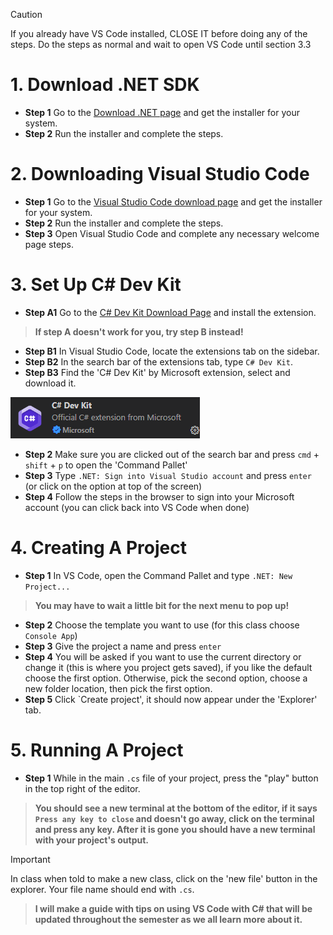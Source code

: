 > [!CAUTION]
> If you already have VS Code installed, CLOSE IT before doing any of the steps. Do the steps as normal and wait to open VS Code until section 3.3 

# 1. Download .NET SDK
- **Step 1** Go to the [Download .NET page](https://dotnet.microsoft.com/en-us/download) and get the installer for your system.
- **Step 2** Run the installer and complete the steps.

# 2. Downloading Visual Studio Code
- **Step 1** Go to the [Visual Studio Code download page](https://code.visualstudio.com/download) and get the installer for your system.
- **Step 2** Run the installer and complete the steps.
- **Step 3** Open Visual Studio Code and complete any necessary welcome page steps.

# 3. Set Up C# Dev Kit
- **Step A1** Go to the [C# Dev Kit Download Page](https://marketplace.visualstudio.com/items?itemName=ms-dotnettools.csdevkit) and install the extension.

> **If step A doesn't work for you, try step B instead!**

- **Step B1** In Visual Studio Code, locate the extensions tab on the sidebar.
- **Step B2** In the search bar of the extensions tab, type `C# Dev Kit`.
- **Step B3** Find the 'C# Dev Kit' by Microsoft extension, select and download it.

![Image of C# Dev Kit extension](Assets/Images/csharpdevkit.png)
‎ 
- **Step 2** Make sure you are clicked out of the search bar and press `cmd` + `shift` + `p` to open the 'Command Pallet'
- **Step 3** Type `.NET: Sign into Visual Studio account` and press `enter` (or click on the option at top of the screen)
- **Step 4** Follow the steps in the browser to sign into your Microsoft account (you can click back into VS Code when done)

# 4. Creating A Project
- **Step 1** In VS Code, open the Command Pallet and type `.NET: New Project...`
> **You may have to wait a little bit for the next menu to pop up!**

- **Step 2** Choose the template you want to use (for this class choose `Console App`)
- **Step 3** Give the project a name and press `enter`
- **Step 4** You will be asked if you want to use the current directory or change it (this is where you project gets saved), if you like the default choose the first option. Otherwise, pick the second option, choose a new folder location, then pick the first option.
- **Step 5** Click `Create project', it should now appear under the 'Explorer' tab.

# 5. Running A Project
- **Step 1** While in the main `.cs` file of your project, press the "play" button in the top right of the editor.
> **You should see a new terminal at the bottom of the editor, if it says `Press any key to close` and doesn't go away, click on the terminal and press any key. After it is gone you should have a new terminal with your project's output.**

> [!IMPORTANT]
> In class when told to make a new class, click on the 'new file' button in the explorer. Your file name should end with `.cs`.

> **I will make a guide with tips on using VS Code with C# that will be updated throughout the semester as we all learn more about it.**
